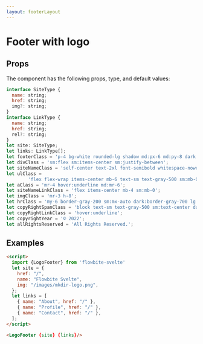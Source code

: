 ```yaml
---
layout: footerLayout
---
```


<script>
  import {LogoFooter} from '$lib/index'
  let site = {
    href: "/",
    name: "Flowbite Svelte",
    img: "/images/mkdir-logo.png",
  };
  let links = [
    { name: "About", href: "/" },
    { name: "Profile", href: "/" },
    { name: "Contact", href: "/" },
  ];
</script>

<h1 class="text-3xl w-full dark:text-white py-8">Footer with logo</h1>


<h2 class="text-2xl w-full dark:text-white py-8">Props</h2>

<p class="dark:text-white py-4 text-lg">The component has the following props, type, and default values:</p>

```js
interface SiteType {
  name: string;
  href: string;
  img?: string;
}
interface LinkType {
  name: string;
  href: string;
  rel?: string;
}
let site: SiteType;
let links: LinkType[];
let footerClass = 'p-4 bg-white rounded-lg shadow md:px-6 md:py-8 dark:bg-gray-800';
let divClass = 'sm:flex sm:items-center sm:justify-between';
let siteNameClass = 'self-center text-2xl font-semibold whitespace-nowrap dark:text-white';
let ulClass =
		'flex flex-wrap items-center mb-6 text-sm text-gray-500 sm:mb-0 dark:text-gray-400';
let aClass = 'mr-4 hover:underline md:mr-6';
let siteNameLinkClass = 'flex items-center mb-4 sm:mb-0';
let imgClass = 'mr-3 h-8';
let hrClass = 'my-6 border-gray-200 sm:mx-auto dark:border-gray-700 lg:my-8';
let copyRightSpanClass = 'block text-sm text-gray-500 sm:text-center dark:text-gray-400';
let copyRightLinkClass = 'hover:underline';
let copyrightYear = '© 2022';
let allRightsReserved = 'All Rights Reserved.';
```

<h2 class="text-2xl w-full dark:text-white py-8">Examples</h2>

<div class="rounded-xl w-full my-4 mx-auto bg-gradient-to-r bg-white dark:bg-gray-900 border border-gray-200 dark:border-gray-700 p-2 sm:p-6">
<LogoFooter {site} {links}/>
</div>

```html
<script>
  import {LogoFooter} from 'flowbite-svelte'
  let site = {
    href: "/",
    name: "Flowbite Svelte",
    img: "/images/mkdir-logo.png",
  };
  let links = [
    { name: "About", href: "/" },
    { name: "Profile", href: "/" },
    { name: "Contact", href: "/" },
  ];
</script>

<LogoFooter {site} {links}/>
```
